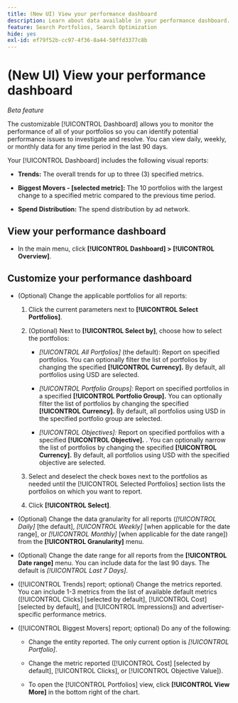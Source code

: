 ```yaml
---
title: (New UI) View your performance dashboard
description: Learn about data available in your performance dashboard.
feature: Search Portfolios, Search Optimization
hide: yes
exl-id: ef79f52b-cc97-4f36-8a44-50ffd3377c8b
---
```

# (New UI) View your performance dashboard

*Beta feature*

The customizable [!UICONTROL Dashboard] allows you to monitor the performance of all of your portfolios <!-- May later include other entity-level data --> so you can identify potential performance issues to investigate and resolve. You can view daily, weekly, or monthly data for any time period in the last 90 days.

Your [!UICONTROL Dashboard] includes the following visual reports:

* **Trends:** The overall trends for up to three (3) specified metrics.

* **Biggest Movers - \[selected metric\]:** The 10 portfolios with the largest change to a specified metric compared to the previous time period.

* **Spend Distribution:** The spend distribution by ad network.

## View your performance dashboard

* In the main menu, click **[!UICONTROL Dashboard] > [!UICONTROL Overview]**.

## Customize your performance dashboard

* (Optional) Change the applicable portfolios for all reports:

  1. Click the current parameters next to **[!UICONTROL Select Portfolios]**.

  1. (Optional) Next to **[!UICONTROL Select by]**, choose how to select the portfolios: 
  
     * *[!UICONTROL All Portfolios]* (the default): Report on specified portfolios. You can optionally filter the list of portfolios by changing the specified **[!UICONTROL Currency].** By default, all portfolios using USD are selected.
     
     * *[!UICONTROL Portfolio Groups]:* Report on specified portfolios in a specified **[!UICONTROL Portfolio Group].** You can optionally filter the list of portfolios by changing the specified **[!UICONTROL Currency].** By default, all portfolios using USD in the specified portfolio group are selected.
     
     * *[!UICONTROL Objectives]:* Report on specified portfolios with a specified **[!UICONTROL Objective].** . You can optionally narrow the list of portfolios by changing the specified **[!UICONTROL Currency].** By default, all portfolios using USD with the specified objective are selected.

  1. Select and deselect the check boxes next to the portfolios as needed until the [!UICONTROL Selected Portfolios] section lists the portfolios on which you want to report.

  1. Click **[!UICONTROL Select]**.

* (Optional) Change the data granularity for all reports (*[!UICONTROL Daily]* \[the default\], *[!UICONTROL Weekly]* \[when applicable for the date range\], or *[!UICONTROL Monthly]* \[when applicable for the date range\]) from the **[!UICONTROL Granularity]** menu.

* (Optional) Change the date range for all reports from the **[!UICONTROL Date range]** menu. You can include data for the last 90 days. The default is *[!UICONTROL Last 7 Days]*.

* ([!UICONTROL Trends] report; optional) Change the metrics reported. You can include 1-3 metrics from the list of available default metrics ([!UICONTROL Clicks] \[selected by default\], [!UICONTROL Cost] \[selected by default\], and [!UICONTROL Impressions]) and advertiser-specific performance metrics.

* ([!UICONTROL Biggest Movers] report; optional) Do any of the following:

  * Change the entity reported. The only current option is *[!UICONTROL Portfolio]*.

  * Change the metric reported ([!UICONTROL Cost] \[selected by default\], [!UICONTROL Clicks], or [!UICONTROL Objective Value]).
  
  * To open the [!UICONTROL Portfolios] view, click **[!UICONTROL View More]** in the bottom right of the chart. <!-- This currently lists all portfolios, not a filtered view of the portfolios in the report -->
